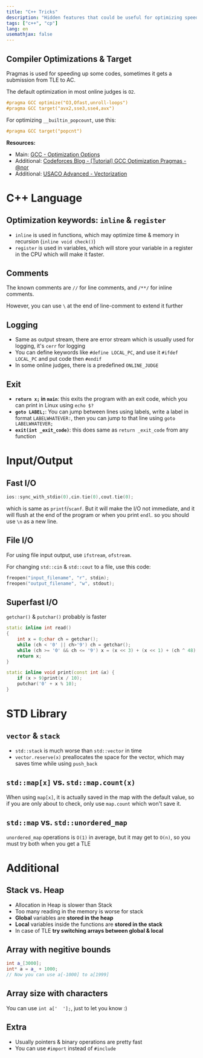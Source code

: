 ```yaml
---
title: "C++ Tricks"
description: "Hidden features that could be useful for optimizing speed, memory, and code length!"
tags: ["c++", "cp"]
lang: en
usemathjax: false
---
```


## Compiler Optimizations & Target
Pragmas is used for speeding up some codes, sometimes it gets a submission from TLE to AC.

The default optimization in most online judges is `O2`.

```cpp
#pragma GCC optimize("O3,Ofast,unroll-loops")
#pragma GCC target("avx2,sse3,sse4,avx")
```

For optimizing `__builtin_popcount`, use this:

```cpp
#pragma GCC target("popcnt")
```

**Resources:**
- Main: [GCC - Optimization Options](https://gcc.gnu.org/onlinedocs/gcc/Optimize-Options.html)
- Additional: [Codeforces Blog - \[Tutorial\] GCC Optimization Pragmas - @nor](https://codeforces.com/blog/entry/96344)
- Additional: [USACO Advanced - Vectorization](https://usaco.guide/adv/vectorization?lang=cpp)

# C++ Language
## Optimization keywords: `inline` & `register`
- `inline` is used in functions, which may optimize time & memory in recursion (`inline void check()`)
- `register` is used in variables, which will store your variable in a register in the CPU which will make it faster.

## Comments
The known comments are `//` for line comments, and `/**/` for inline comments.

However, you can use `\` at the end of line-comment to extend it further

## Logging
- Same as output stream, there are error stream which is usually used for logging, it's `cerr` for logging
- You can define keywords like `#define LOCAL_PC`, and use it `#ifdef LOCAL_PC` and put code then `#endif`
- In some online judges, there is a predefined `ONLINE_JUDGE`

## Exit
- **`return x;` in `main`**: this exits the program with an exit code, which you can print in Linux using `echo $?`
- **`goto LABEL;`**: You can jump between lines using labels, write a label in format `LABELWHATEVER:`, then you can jump to that line using `goto LABELWHATEVER;`
- **`exit(int _exit_code)`**: this does same as `return _exit_code` from any function


# Input/Output
## Fast I/O
```cpp
ios::sync_with_stdio(0),cin.tie(0),cout.tie(0);
```
which is same as `printf`/`scanf`. But it will make the I/O not immediate, and it will flush at the end of the program or when you print `endl`. so you should use `\n` as a new line.

## File I/O
For using file input output, use `ifstream`, `ofstream`.

For changing `std::cin` & `std::cout` to a file, use this code:
```cpp
freopen("input_filename", "r", stdin);
freopen("output_filename", "w", stdout);
```

## Superfast I/O
`getchar()` & `putchar()` probably is faster

```cpp
static inline int read()
{
    int x = 0;char ch = getchar();
    while (ch < '0' || ch>'9') ch = getchar();
    while (ch >= '0' && ch <= '9') x = (x << 3) + (x << 1) + (ch ^ 48), ch = getchar();
    return x;
}

static inline void print(const int &x) {
    if (x > 9)print(x / 10);
    putchar('0' + x % 10);
}
```

# STD Library
## `vector` & `stack`
- `std::stack` is much worse than `std::vector` in time
- `vector.reserve(x)` preallocates the space for the vector, which may saves time while using `push_back`

## `std::map[x]` vs. `std::map.count(x)`
When using `map[x]`, it is actually saved in the map with the default value, so if you are only about to check, only use `map.count` which won't save it.

## `std::map` vs. `std::unordered_map`
`unordered_map` operations is `O(1)` in average, but it may get to `O(n)`, so you must try both when you get a TLE


# Additional

## Stack vs. Heap
- Allocation in Heap is slower than Stack
- Too many reading in the memory is worse for stack
- **Global** variables are **stored in the heap**
- **Local** variables inside the functions are **stored in the stack**
- In case of TLE **try switching arrays between global & local**

## Array with negitive bounds
```cpp
int a_[3000];
int* a = a_ + 1000;
// Now you can use a[-1000] to a[1999]
```

## Array size with characters
You can use `int a['  '];`, just to let you know :)

## Extra
- Usually pointers & binary operations are pretty fast
- You can use `#import` instead of `#include`
